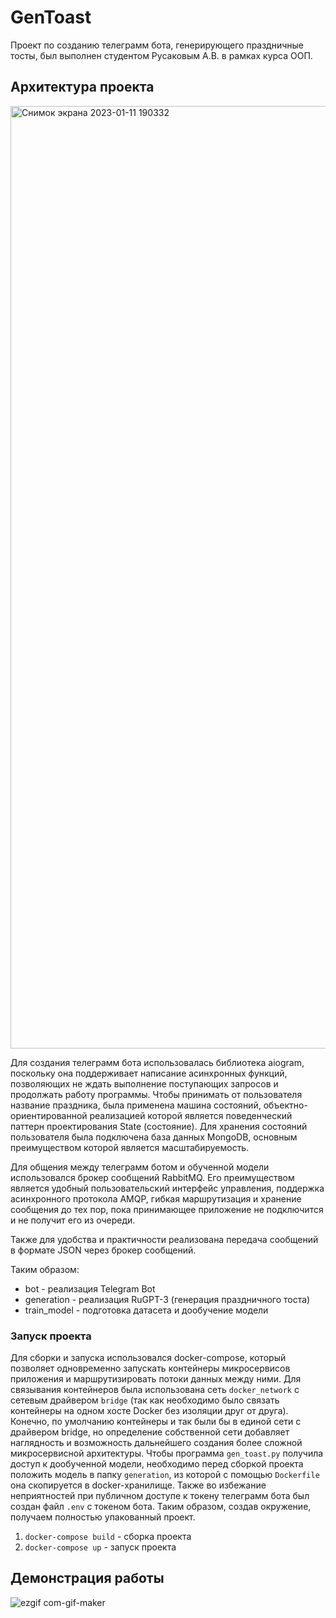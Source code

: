 # GenToast
Проект по созданию телеграмм бота, генерирующего праздничные тосты, был выполнен студентом Русаковым А.В. в рамках курса ООП.
## Архитектура проекта
<img width="1508" alt="Снимок экрана 2023-01-11 190332" src="https://user-images.githubusercontent.com/90920531/212315251-4cf61871-4b7a-4987-b1fb-d74475f4c864.png">

Для создания телеграмм бота использовалась библиотека aiogram, поскольку она поддерживает написание асинхронных функций, позволяющих не ждать выполнение поступающих запросов и продолжать работу программы. Чтобы принимать от пользователя название праздника, была применена машина состояний, объектно-ориентированной реализацией которой является поведенческий паттерн проектирования State (состояние). Для хранения состояний пользователя была подключена база данных MongoDB, основным преимуществом которой является масштабируемость.

Для общения между телеграмм ботом и обученной модели использовался брокер сообщений RabbitMQ. Его преимуществом является удобный пользовательский интерфейс управления, поддержка асинхронного протокола AMQP, гибкая маршрутизация и хранение сообщения до тех пор, пока принимающее приложение не подключится и не получит его из очереди.

Также для удобства и практичности реализована передача сообщений в формате JSON через брокер сообщений.

Таким образом:
- bot - реализация Telegram Bot
- generation - реализация RuGPT-3 (генерация праздничного тоста)
- train_model - подготовка датасета и дообучение модели

### Запуск проекта 
Для сборки и запуска использовался docker-compose, который позволяет одновременно запускать контейнеры микросервисов приложения и маршрутизировать потоки данных между ними. Для связывания контейнеров была использована сеть `docker_network` с сетевым драйвером `bridge` (так как необходимо было связать контейнеры на одном хосте Docker без изоляции друг от друга). Конечно, по умолчанию контейнеры и так были бы в единой сети с драйвером bridge, но определение собственной сети добавляет наглядность и возможность дальнейшего создания более сложной микросервисной архитектуры. Чтобы программа `gen_toast.py` получила доступ к дообученной модели, необходимо перед сборкой проекта положить модель в папку `generation`, из которой с помощью `Dockerfile` она скопируется в docker-хранилище. Также во избежание неприятностей при публичном доступе к токену телеграмм бота был создан файл `.env` с токеном бота. Таким образом, создав окружение, получаем полностью упакованный проект.

1. `docker-compose build` - сборка проекта
2. `docker-compose up` - запуск проекта

## Демонстрация работы
![ezgif com-gif-maker](https://user-images.githubusercontent.com/90920531/212316787-c2c86c87-a6ba-4eb1-88bf-d92d4e2130b1.gif)
 
